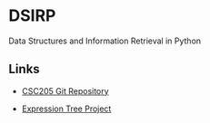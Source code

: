# DSIRP
Data Structures and Information Retrieval in Python

<h2>Links</h2>

* [CSC205 Git Repository](https://codeberg.org/maxapsel/csc205)

* [Expression Tree Project](https://github.com/maxapsel/DSIRP/blob/main/notebooks/expression.ipynb)
